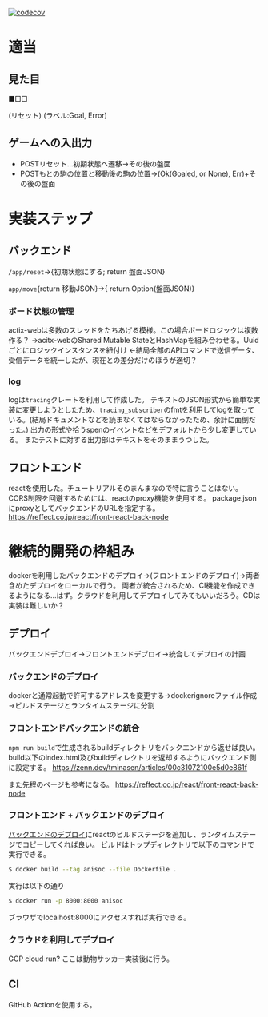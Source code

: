 [![codecov](https://codecov.io/gh/Twilight-Struggle/anisoc/branch/main/graph/badge.svg?token=QX2AV5UEFQ)](https://codecov.io/gh/Twilight-Struggle/anisoc)

# 適当
## 見た目
■□□

(リセット) (ラベル:Goal, Error)

## ゲームへの入出力
- POSTリセット…初期状態へ遷移→その後の盤面
- POSTもとの駒の位置と移動後の駒の位置→(Ok(Goaled, or None), Err)+その後の盤面

# 実装ステップ
## バックエンド
`/app/reset`→{初期状態にする; return 盤面JSON}

`app/move`{return 移動JSON}→{ return Option(盤面JSON)}

### ボード状態の管理
actix-webは多数のスレッドをたちあげる模様。この場合ボードロジックは複数作る？
→acitx-webのShared Mutable StateとHashMapを組み合わせる。Uuidごとにロジックインスタンスを紐付け
←結局全部のAPIコマンドで送信データ、受信データを統一したが、現在との差分だけのほうが適切？

### log
logは`tracing`クレートを利用して作成した。
テキストのJSON形式から簡単な実装に変更しようとしたため、`tracing_subscriber`のfmtを利用してlogを取っている。(結局ドキュメントなどを読まなくてはならなかったため、余計に面倒だった。)
出力の形式や拾うspenのイベントなどをデフォルトから少し変更している。
またテストに対する出力部はテキストをそのままうつした。

## フロントエンド
reactを使用した。チュートリアルそのまんまなので特に言うことはない。
CORS制限を回避するためには、reactのproxy機能を使用する。
package.jsonにproxyとしてバックエンドのURLを指定する。
https://reffect.co.jp/react/front-react-back-node

# 継続的開発の枠組み
dockerを利用したバックエンドのデプロイ→(フロントエンドのデプロイ)→両者含めたデプロイをローカルで行う。
両者が統合されるため、CI機能を作成できるようになる…はず。クラウドを利用してデプロイしてみてもいいだろう。CDは実装は難しいか？

## デプロイ
バックエンドデプロイ→フロントエンドデプロイ→統合してデプロイの計画

### バックエンドのデプロイ
dockerと通常起動で許可するアドレスを変更する→dockerignoreファイル作成→ビルドステージとランタイムステージに分割

### フロントエンドバックエンドの統合
`npm run build`で生成されるbuildディレクトリをバックエンドから返せば良い。
build以下のindex.html及びbuildディレクトリを返却するようにバックエンド側に設定する。
https://zenn.dev/tminasen/articles/00c31072100e5d0e861f

また先程のページも参考になる。
https://reffect.co.jp/react/front-react-back-node

### フロントエンド + バックエンドのデプロイ
[バックエンドのデプロイ](#バックエンドのデプロイ)にreactのビルドステージを追加し、ランタイムステージでコピーしてくれば良い。
ビルドはトップディレクトリで以下のコマンドで実行できる。

```sh
$ docker build --tag anisoc --file Dockerfile .
```

実行は以下の通り
```sh
$ docker run -p 8000:8000 anisoc
```

ブラウザでlocalhost:8000にアクセスすれば実行できる。

### クラウドを利用してデプロイ
GCP cloud run?
ここは動物サッカー実装後に行う。

## CI
GitHub Actionを使用する。
